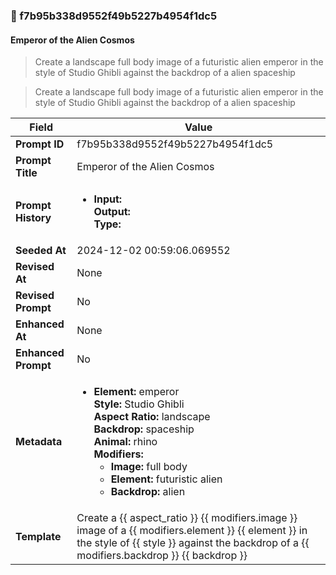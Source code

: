 

### 📜 f7b95b338d9552f49b5227b4954f1dc5

#### Emperor of the Alien Cosmos

> Create a landscape full body image of a futuristic alien emperor in the style of Studio Ghibli against the backdrop of a alien spaceship

> Create a landscape full body image of a futuristic alien emperor in the style of Studio Ghibli against the backdrop of a alien spaceship

| Field          | Value                                                                                                                                                                      |
|----------------|----------------------------------------------------------------------------------------------------------------------------------------------------------------------------|
| **Prompt ID**  | f7b95b338d9552f49b5227b4954f1dc5                                                                                                                                                            |
| **Prompt Title**  | Emperor of the Alien Cosmos                                                                                                                                                            |
| **Prompt History** | <ul><li>**Input:**  <br> **Output:**  <br> **Type:** </li></ul> |
| **Seeded At** | 2024-12-02 00:59:06.069552                                                                                                                                                   |
| **Revised At** | None                                                                                                                                                   |
| **Revised Prompt** | No                                                                                                                                                                      |
| **Enhanced At** | None                                                                                                                                                  |
| **Enhanced Prompt** | No                                                                                                                                                                    |
| **Metadata**   | <ul><li>**Element:** emperor <br> **Style:** Studio Ghibli <br> **Aspect Ratio:** landscape <br> **Backdrop:** spaceship <br> **Animal:** rhino <br> **Modifiers:**<ul><li>**Image:** full body</li><li>**Element:** futuristic alien</li><li>**Backdrop:** alien</li></ul></li></ul> |
| **Template**   | Create a {{ aspect_ratio }} {{ modifiers.image }} image of a {{ modifiers.element }} {{ element }} in the style of {{ style }} against the backdrop of a {{ modifiers.backdrop }} {{ backdrop }}                                                                                                                                           |



